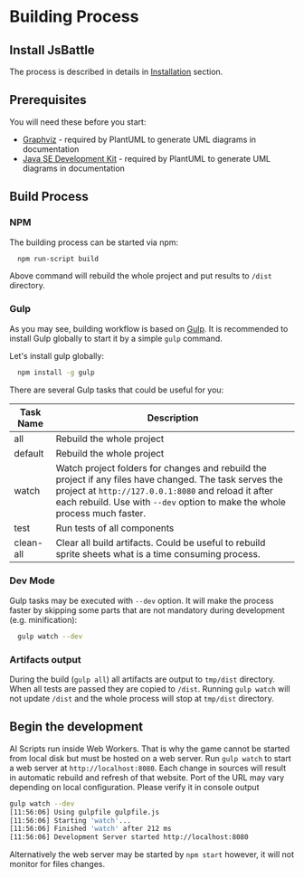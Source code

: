 # Building Process

## Install JsBattle

The process is described in details in [Installation](/docs/installation.md) section.

## Prerequisites

You will need these before you start:
- [Graphviz](http://www.graphviz.org/) - required by PlantUML to generate UML diagrams in documentation
- [Java SE Development Kit](https://www.oracle.com/technetwork/java/javase/downloads/index.html) - required by PlantUML to generate UML diagrams in documentation

## Build Process

### NPM

The building process can be started via npm:

```bash
  npm run-script build
```

Above command will rebuild the whole project and put results to `/dist` directory.

### Gulp

As you may see, building workflow is based on [Gulp](https://gulpjs.com/). It is recommended to install Gulp globally to start it by a simple `gulp` command.

Let's install gulp globally:
```bash
  npm install -g gulp
```

There are several Gulp tasks that could be useful for you:

 Task Name      | Description
 ---------------|-------------------------------------
 all            | Rebuild the whole project
 default        | Rebuild the whole project
 watch          | Watch project folders for changes and rebuild the project if any files have changed. The task serves the project at `http://127.0.0.1:8080` and reload it after each rebuild. Use with `--dev` option to make the whole process much faster.
 test           | Run tests of all components
 clean-all      | Clear all build artifacts. Could be useful to rebuild sprite sheets what is a time consuming process.

### Dev Mode

 Gulp tasks may be executed with `--dev` option. It will make the process faster by skipping some parts that are not mandatory during development (e.g. minification):

 ```bash
   gulp watch --dev
 ```

### Artifacts output

During the build (`gulp all`) all artifacts are output to `tmp/dist` directory. When all tests are passed they are copied to `/dist`. Running `gulp watch` will not update `/dist` and the whole process will stop at `tmp/dist` directory.


## Begin the development

AI Scripts run inside Web Workers. That is why the game cannot be started from local disk but must be hosted on a web server. Run `gulp watch` to start a web server at `http://localhost:8080`. Each change in sources will result in automatic rebuild and refresh of that website. Port of the URL may vary depending on local configuration. Please verify it in console output

```bash
gulp watch --dev
[11:56:06] Using gulpfile gulpfile.js
[11:56:06] Starting 'watch'...
[11:56:06] Finished 'watch' after 212 ms
[11:56:06] Development Server started http://localhost:8080
```

Alternatively the web server may be started by `npm start` however, it will not monitor for files changes.
